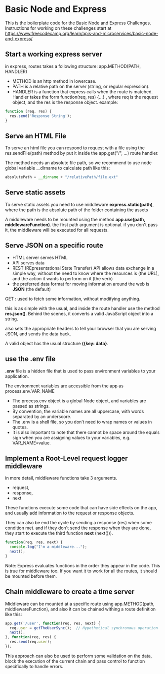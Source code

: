 # Basic Node and Express

This is the boilerplate code for the Basic Node and Express Challenges. Instructions for working on these challenges
start at https://www.freecodecamp.org/learn/apis-and-microservices/basic-node-and-express/

## Start a working express server

in express, routes takes a following structure: app.METHOD(PATH, HANDLER)

- METHOD is an http method in lowercase.
- PATH is a relative path on the server (string, or regular expression).
- HANDLER is a function that express calls when the route is matched. Handler takes the form function(req, res) {...}
  , where req is the request object, and the res is the response object. example:
  <br />

```javascript
function (req, res) {
  res.send('Response String');
}
  ```

## Serve an HTML File

To serve an html file you can respond to request with a file using the res.sendFile(path) method by put it inside
the app.get("/", ...) route handler.

The method needs an absolute file path, so we recommend to use node global variable __dirname to calculate path like
this:

```javascript
absolutePath = __dirname + "/relativePath/file.ext"
```

## Serve static assets

To serve static assets you need to use middleware **express.static(path)**, where the path is the absolute path of the
folder containing the assets

A middleware needs to be mounted using the method **app.use(path, middlewareFunction)**. the first path argument is
optional. if you don't pass it, the middleware will be executed for all requests.

## Serve JSON on a specific route

- HTML server serves HTML
- API serves data
- REST (REpresentational State Transfer) API allows data exchange in a simple way, without the need to know where
  the resources is (the URL), and the action it wants to perform on it (the verb)
- the preferred data format for moving information around the web is **JSON** (the default)

GET : used to fetch some information, without modifying anything.

this is as simple with the usual, and inside the route handler use the method **res.json()**. Behind the scenes, it
converts a valid JavaScript object into a string.

also sets the appropriate headers to tell your browser that you are serving JSON, and sends the data back.

A valid object has the usual structure **({key: data}**.

## use the .env file

**.env** file is a hidden file that is used to pass environment variables to your application.

The environment variables are accessible from the app as process.env.VAR_NAME

- The process.env object is a global Node object, and variables are passed as strings.
- By convention, the variable names are all uppercase, with words separated by an underscore.
- The .env is a shell file,
  so you don’t need to wrap names or values in quotes.
- It is also important to note that there cannot be space around the equals sign when you are assigning values to your
  variables, e.g. VAR_NAME=value.

## Implement a Root-Level request logger middleware

in more detail, middleware functions take 3 arguments.

- request,
- response,
- next

These functions execute some code that can have side effects on the app, and usually add information to the request or
response objects.

They can also be end the cycle by sending a response (res) when some condition met. and if they don't send the
response when they are done, they start to execute the third function **next** (next())).

```javascript
function(req, res, next) {
  console.log("I'm a middleware...");
  next();
}
```

Note: Express evaluates functions in the order they appear in the code. This is true for middleware too. If you want it to work for all the routes, it should be mounted before them.

## Chain middleware to create a time server

Middleware can be mounted at a specific route using app.METHOD(path, middlewareFunction), and also it can be chained 
withing a route definition like this:

```javascript
app.get('/user', function(req, res, next) {
  req.user = getTheUserSync();  // Hypothetical synchronous operation
  next();
}, function(req, res) {
  res.send(req.user);
});
```

This approach can also be used to perform some validation on the data, block the execution of the current chain and 
pass control to function specifically to handle errors.
